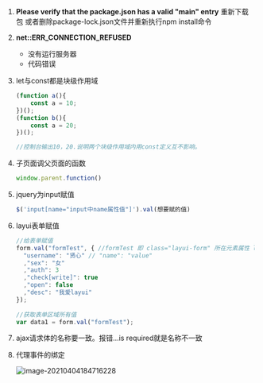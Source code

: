 1. **Please verify that the package.json has a valid "main" entry**  重新下载包 或者删除package-lock.json文件并重新执行npm install命令

   [解决]: https://stackoverflow.com/questions/66207737/please-verify-that-the-package-json-has-a-valid-main-entry

   

2. **net::ERR_CONNECTION_REFUSED** 

   + 没有运行服务器
   + 代码错误

3. let与const都是块级作用域

   ```js
   (function a(){
       const a = 10;
   })();
   (function b(){
       const a = 20;
   })();
   
   //控制台输出10，20.说明两个块级作用域内用const定义互不影响。
   ```

4. 子页面调父页面的函数

   ```js
   window.parent.function()
   ```

5. jquery为input赋值

   ```js
   $('input[name="input中name属性值"]').val(想要赋的值)
   ```

6. layui表单赋值

   ```js
   //给表单赋值
   form.val("formTest", { //formTest 即 class="layui-form" 所在元素属性 lay-filter="" 对应的值
     "username": "贤心" // "name": "value"
     ,"sex": "女"
     ,"auth": 3
     ,"check[write]": true
     ,"open": false
     ,"desc": "我爱layui"
   });
    
   //获取表单区域所有值
   var data1 = form.val("formTest");
   ```

7. ajax请求体的名称要一致。报错...is required就是名称不一致

8. 代理事件的绑定

   ![image-20210404184716228](D:\vue\node报错.assets\image-20210404184716228.png)